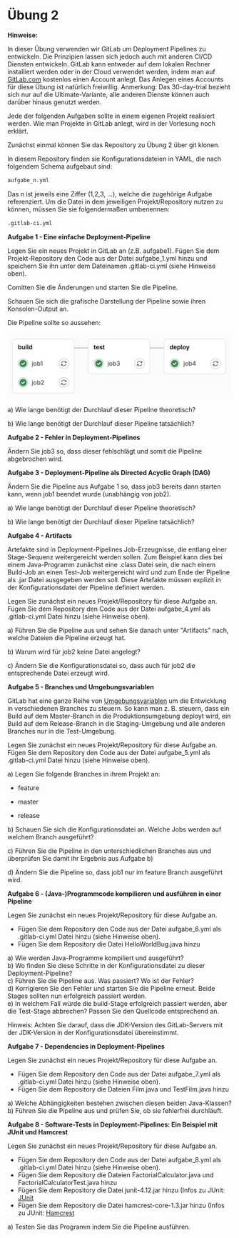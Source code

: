 # Übung 2

**Hinweise:**

In dieser Übung verwenden wir GitLab um Deployment Pipelines zu entwickeln. Die Prinzipien lassen sich jedoch auch mit anderen CI/CD Diensten entwickeln. GitLab kann entweder auf dem lokalen Rechner installiert werden oder in der Cloud verwendet werden, indem man auf [GitLab.com](http://www.gitlab.com) kostenlos einen Account anlegt. Das Anlegen eines Accounts für diese Übung ist natürlich freiwillig. Anmerkung: Das 30-day-trial bezieht sich nur auf die Ultimate-Variante, alle anderen Dienste können auch darüber hinaus genutzt werden.

Jede der folgenden Aufgaben sollte in einem eigenen Projekt realisiert werden. Wie man Projekte in GitLab anlegt, wird in der Vorlesung noch erklärt.  

Zunächst einmal können Sie das Repository zu Übung 2 über git klonen.  

In diesem Repository finden sie Konfigurationsdateien in YAML, die nach folgendem Schema aufgebaut sind:

   ```bash
aufgabe_n.yml
   ```
Das n ist jeweils eine Ziffer (1,2,3, ...), welche die zugehörige Aufgabe referenziert. Um die Datei in dem jeweiligen Projekt/Repository nutzen zu können, müssen Sie sie folgendermaßen umbenennen:

   ```bash
.gitlab-ci.yml
   ```

**Aufgabe 1 - Eine einfache Deployment-Pipeline**

Legen Sie ein neues Projekt in GitLab an (z.B. aufgabe1). Fügen Sie dem Projekt-Repository den Code aus der Datei aufgabe_1.yml hinzu und speichern Sie ihn unter dem Dateinamen .gitlab-ci.yml (siehe Hinweise oben).  

Comitten Sie die Änderungen und starten Sie die Pipeline.  

Schauen Sie sich die grafische Darstellung der Pipeline sowie ihren Konsolen-Output an.  

Die Pipeline sollte so aussehen:  

![aufgabe1pipeline.png](aufgabe1pipeline.png)

a) Wie lange benötigt der Durchlauf dieser Pipeline theoretisch?  

b) Wie lange benötigt der Durchlauf dieser Pipeline tatsächlich?

**Aufgabe 2 - Fehler in Deployment-Pipelines**

Ändern Sie job3 so, dass dieser fehlschlägt und somit die Pipeline abgebrochen wird.

**Aufgabe 3 - Deployment-Pipeline als Directed Acyclic Graph (DAG)**

Ändern Sie die Pipeline aus Aufgabe 1 so, dass job3 bereits dann starten kann, wenn job1 beendet wurde (unabhängig von job2).

a) Wie lange benötigt der Durchlauf dieser Pipeline theoretisch?  

b) Wie lange benötigt der Durchlauf dieser Pipeline tatsächlich?

**Aufgabe 4 - Artifacts**

Artefakte sind in Deployment-Pipelines Job-Erzeugnisse, die entlang einer Stage-Sequenz weitergereicht werden sollen. Zum Beispiel kann dies bei einem Java-Programm zunächst eine .class Datei sein, die nach einem Build-Job an einen Test-Job weitergereicht wird und zum Ende der Pipeline als .jar Datei ausgegeben werden soll. Diese Artefakte müssen explizit in der Konfigurationsdatei der Pipeline definiert werden.  

Legen Sie zunächst ein neues Projekt/Repository für diese Aufgabe an. Fügen Sie dem Repository den Code aus der Datei aufgabe_4.yml als .gitlab-ci.yml Datei hinzu (siehe Hinweise oben).

a) Führen Sie die Pipeline aus und sehen Sie danach unter "Artifacts" nach, welche Dateien die Pipeline erzeugt hat.  

b) Warum wird für job2 keine Datei angelegt?

c) Ändern Sie die Konfigurationsdatei so, dass auch für job2 die entsprechende Datei erzeugt wird.

**Aufgabe 5 - Branches und Umgebungsvariablen**

GitLab hat eine ganze Reihe von [Umgebungsvariablen](https://docs.gitlab.com/ee/ci/variables/predefined_variables.html) um die Entwicklung in verschiedenen Branches zu steuern. So kann man z. B. steuern, dass ein Build auf dem Master-Branch in die Produktionsumgebung deployt wird, ein Build auf dem Release-Branch in die Staging-Umgebung und alle anderen Branches nur in die Test-Umgebung.

Legen Sie zunächst ein neues Projekt/Repository für diese Aufgabe an. Fügen Sie dem Repository den Code aus der Datei aufgabe_5.yml als .gitlab-ci.yml Datei hinzu (siehe Hinweise oben).

a) Legen Sie folgende Branches in ihrem Projekt an:  

- feature  

- master  

- release

b) Schauen Sie sich die Konfigurationsdatei an. Welche Jobs werden auf welchem Branch ausgeführt?

c) Führen Sie die Pipeline in den unterschiedlichen Branches aus und überprüfen Sie damit ihr Ergebnis aus Aufgabe b) 

d) Ändern Sie die Pipeline so, dass job1 nur im feature Branch ausgeführt wird.

**Aufgabe 6 - (Java-)Programmcode kompilieren und ausführen in einer Pipeline**

Legen Sie zunächst ein neues Projekt/Repository für diese Aufgabe an.   
- Fügen Sie dem Repository den Code aus der Datei aufgabe_6.yml als .gitlab-ci.yml Datei hinzu (siehe Hinweise oben).  
- Fügen Sie dem Repository die Datei HelloWorldBug.java hinzu

a) Wie werden Java-Programme kompiliert und ausgeführt?  
b) Wo finden Sie diese Schritte in der Konfigurationsdatei zu dieser Deployment-Pipeline?  
c) Führen Sie die Pipeline aus. Was passiert? Wo ist der Fehler?  
d) Korrigieren Sie den Fehler und starten Sie die Pipeline erneut. Beide Stages sollten nun erfolgreich passiert werden.  
e) In welchem Fall würde die build-Stage erfolgreich passiert werden, aber die Test-Stage abbrechen? Passen Sie den Quellcode entsprechend an.  

Hinweis: Achten Sie darauf, dass die JDK-Version des GitLab-Servers mit der JDK-Version in der Konfigurationsdatei übereinstimmt.

**Aufgabe 7 - Dependencies in Deployment-Pipelines**

Legen Sie zunächst ein neues Projekt/Repository für diese Aufgabe an.   
- Fügen Sie dem Repository den Code aus der Datei aufgabe_7.yml als .gitlab-ci.yml Datei hinzu (siehe Hinweise oben).  
- Fügen Sie dem Repository die Dateien Film.java und TestFilm.java hinzu

a) Welche Abhängigkeiten bestehen zwischen diesen beiden Java-Klassen?
b) Führen Sie die Pipeline aus und prüfen Sie, ob sie fehlerfrei durchläuft.

**Aufgabe 8 - Software-Tests in Deployment-Pipelines: Ein Beispiel mit JUnit und Hamcrest**

Legen Sie zunächst ein neues Projekt/Repository für diese Aufgabe an.   
- Fügen Sie dem Repository den Code aus der Datei aufgabe_8.yml als .gitlab-ci.yml Datei hinzu (siehe Hinweise oben).  
- Fügen Sie dem Repository die Dateien FactorialCalculator.java und FactorialCalculatorTest.java hinzu
- Fügen Sie dem Repository die Datei junit-4.12.jar hinzu (Infos zu JUnit: [JUnit](https://junit.org/junit5/)
- Fügen Sie dem Repository die Datei hamcrest-core-1.3.jar hinzu (Infos zu JUnit: [Hamcrest](https://hamcrest.org/)

a) Testen Sie das Programm indem Sie die Pipeline ausführen.
